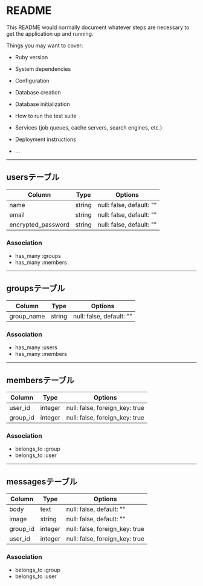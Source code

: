 # README

This README would normally document whatever steps are necessary to get the
application up and running.

Things you may want to cover:

* Ruby version

* System dependencies

* Configuration

* Database creation

* Database initialization

* How to run the test suite

* Services (job queues, cache servers, search engines, etc.)

* Deployment instructions

* ...
------------------------------------------------------
## usersテーブル

|Column|Type|Options|
|------|----|-------|
|name|string|null: false, default: ""|
|email|string|null: false, default: ""|
|encrypted_password|string|null: false, default: ""|

### Association
- has_many :groups
- has_many :members
-----------------------------------------------------
## groupsテーブル

|Column|Type|Options|
|------|----|-------|
|group_name|string|null: false, default: ""|

### Association
- has_many :users
- has_many :members
-----------------------------------------------------
## membersテーブル

|Column|Type|Options|
|------|----|-------|
|user_id|integer|null: false, foreign_key: true|
|group_id|integer|null: false, foreign_key: true|

### Association
- belongs_to :group
- belongs_to :user
-----------------------------------------------------
## messagesテーブル

|Column|Type|Options|
|------|----|-------|
|body|text|null: false, default: ""|
|image|string|null: false, default: ""|
|group_id|integer|null: false, foreign_key: true|
|user_id|integer|null: false, foreign_key: true|

### Association
- belongs_to :group
- belongs_to :user
